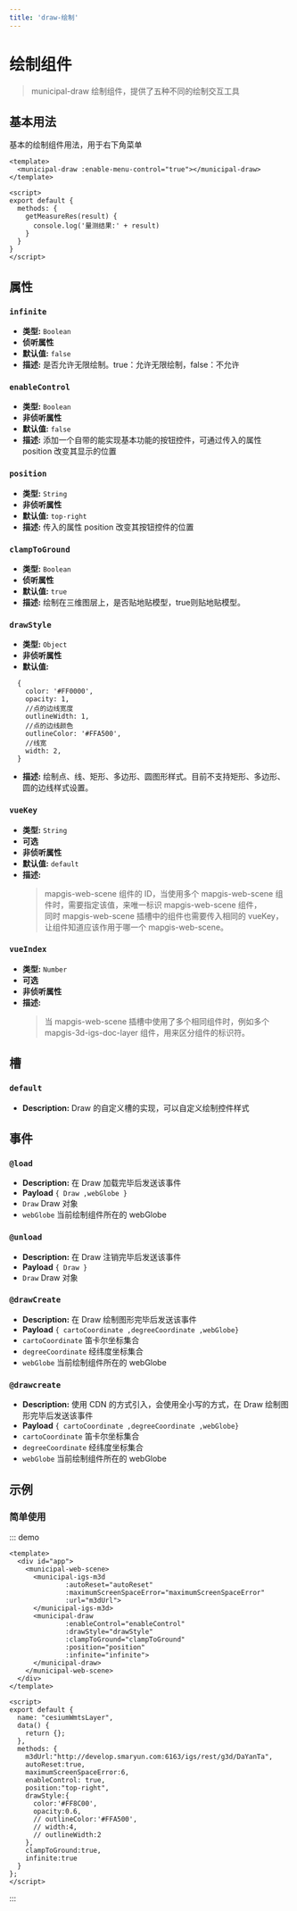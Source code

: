 ```yaml
---
title: 'draw-绘制'
---
```


# 绘制组件
> municipal-draw 绘制组件，提供了五种不同的绘制交互工具

## 基本用法
基本的绘制组件用法，用于右下角菜单
```vue
<template>
  <municipal-draw :enable-menu-control="true"></municipal-draw>
</template>

<script>
export default {
  methods: {
    getMeasureRes(result) {
      console.log('量测结果:' + result)
    }
  }
}
</script>
```


## 属性

### `infinite`

- **类型:** `Boolean`
- **侦听属性**
- **默认值:** `false`
- **描述:** 是否允许无限绘制。true：允许无限绘制，false：不允许

### `enableControl`

- **类型:** `Boolean`
- **非侦听属性**
- **默认值:** `false`
- **描述:** 添加一个自带的能实现基本功能的按钮控件，可通过传入的属性 position 改变其显示的位置

### `position`

- **类型:** `String`
- **非侦听属性**
- **默认值:** `top-right`
- **描述:** 传入的属性 position 改变其按钮控件的位置


### `clampToGround`

- **类型:** `Boolean`
- **侦听属性**
- **默认值:** `true`
- **描述:** 绘制在三维图层上，是否贴地贴模型，true则贴地贴模型。

### `drawStyle`

- **类型:** `Object`
- **非侦听属性**
- **默认值:**
```
  {
    color: '#FF0000',
    opacity: 1,
    //点的边线宽度
    outlineWidth: 1,
    //点的边线颜色
    outlineColor: '#FFA500',
    //线宽
    width: 2,
  }
  ```
- **描述:** 绘制点、线、矩形、多边形、圆图形样式。目前不支持矩形、多边形、圆的边线样式设置。

### `vueKey`

- **类型:** `String`
- **可选**
- **非侦听属性**
- **默认值:** `default`
- **描述:**
  > mapgis-web-scene 组件的 ID，当使用多个 mapgis-web-scene 组件时，需要指定该值，来唯一标识 mapgis-web-scene 组件， <br/>
  > 同时 mapgis-web-scene 插槽中的组件也需要传入相同的 vueKey，让组件知道应该作用于哪一个 mapgis-web-scene。

### `vueIndex`

- **类型:** `Number`
- **可选**
- **非侦听属性**
- **描述:**
  > 当 mapgis-web-scene 插槽中使用了多个相同组件时，例如多个 mapgis-3d-igs-doc-layer 组件，用来区分组件的标识符。

## 槽

### `default`

- **Description:** Draw 的自定义槽的实现，可以自定义绘制控件样式

## 事件

### `@load`

- **Description:** 在 Draw 加载完毕后发送该事件
- **Payload** `{ Draw ,webGlobe }`
- `Draw` Draw 对象
- `webGlobe` 当前绘制组件所在的 webGlobe

### `@unload`

- **Description:** 在 Draw 注销完毕后发送该事件
- **Payload** `{ Draw }`
- `Draw` Draw 对象

### `@drawCreate`

- **Description:** 在 Draw 绘制图形完毕后发送该事件
- **Payload** `{ cartoCoordinate ,degreeCoordinate ,webGlobe}`
- `cartoCoordinate` 笛卡尔坐标集合
- `degreeCoordinate` 经纬度坐标集合
- `webGlobe` 当前绘制组件所在的 webGlobe

### `@drawcreate`

- **Description:** 使用 CDN 的方式引入，会使用全小写的方式，在 Draw 绘制图形完毕后发送该事件
- **Payload** `{ cartoCoordinate ,degreeCoordinate ,webGlobe}`
- `cartoCoordinate` 笛卡尔坐标集合
- `degreeCoordinate` 经纬度坐标集合
- `webGlobe` 当前绘制组件所在的 webGlobe

## 示例

### 简单使用

::: demo

```vue
<template>
  <div id="app">
    <municipal-web-scene>
      <municipal-igs-m3d
              :autoReset="autoReset"
              :maximumScreenSpaceError="maximumScreenSpaceError"
              :url="m3dUrl">
      </municipal-igs-m3d>
      <municipal-draw
              :enableControl="enableControl"
              :drawStyle="drawStyle"
              :clampToGround="clampToGround"
              :position="position"
              :infinite="infinite">
      </municipal-draw>
    </municipal-web-scene>
  </div>
</template>

<script>
export default {
  name: "cesiumWmtsLayer",
  data() {
    return {};
  },
  methods: {
    m3dUrl:"http://develop.smaryun.com:6163/igs/rest/g3d/DaYanTa",
    autoReset:true,
    maximumScreenSpaceError:6,
    enableControl: true,
    position:"top-right",
    drawStyle:{
      color:'#FF8C00',
      opacity:0.6,
      // outlineColor:'#FFA500',
      // width:4,
      // outlineWidth:2
    },
    clampToGround:true,
    infinite:true
  }
};
</script>
```

:::
